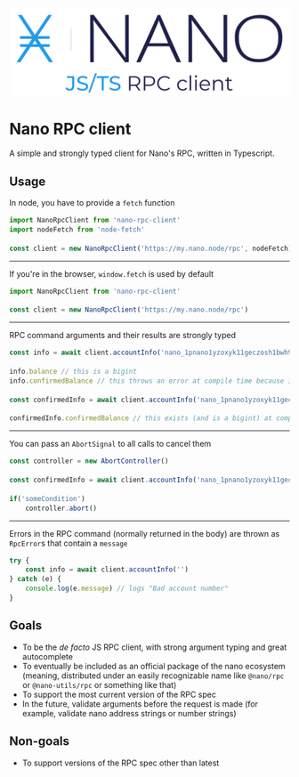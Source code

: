 <p style="text-align:center;"><img src="/assets/logo.svg" height="auto" alt="Nano RPC client logo"></p>

# Nano RPC client

A simple and strongly typed client for Nano's RPC, written in Typescript.

## Usage

In node, you have to provide a `fetch` function

```typescript
import NanoRpcClient from 'nano-rpc-client'
import nodeFetch from 'node-fetch'

const client = new NanoRpcClient('https://my.nano.node/rpc', nodeFetch)
```

---

If you're in the browser, `window.fetch` is used by default

```typescript
import NanoRpcClient from 'nano-rpc-client'

const client = new NanoRpcClient('https://my.nano.node/rpc')
```

---

RPC command arguments and their results are strongly typed

```typescript
const info = await client.accountInfo('nano_1pnano1yzoxyk11geczosh1bwh97w5t1kfmokwz8hkgiy55h6a7rz6dyr1tm')

info.balance // this is a bigint
info.confirmedBalance // this throws an error at compile time because it doesn't exist

const confirmedInfo = await client.accountInfo('nano_1pnano1yzoxyk11geczosh1bwh97w5t1kfmokwz8hkgiy55h6a7rz6dyr1tm', { includeConfirmed: true })

confirmedInfo.confirmedBalance // this exists (and is a bigint) at compile time because you added the `includeConfirmed` option
```

---

You can pass an `AbortSignal` to all calls to cancel them

```typescript
const controller = new AbortController()

const confirmedInfo = await client.accountInfo('nano_1pnano1yzoxyk11geczosh1bwh97w5t1kfmokwz8hkgiy55h6a7rz6dyr1tm', undefined, { abortSignal: controller.signal })

if('someCondition')
    controller.abort()
```

---

Errors in the RPC command (normally returned in the body) are thrown as `RpcError`s that contain a `message`

```typescript
try {
    const info = await client.accountInfo('')
} catch (e) {
    console.log(e.message) // logs "Bad account number"
}
```

## Goals

- To be the _de facto_ JS RPC client, with strong argument typing and great autocomplete
- To eventually be included as an official package of the nano ecosystem (meaning, distributed under an easily recognizable name like `@nano/rpc` or `@nano-utils/rpc` or something like that)
- To support the most current version of the RPC spec
- In the future, validate arguments before the request is made (for example, validate nano address strings or number strings)

## Non-goals

- To support versions of the RPC spec other than latest

```

```
